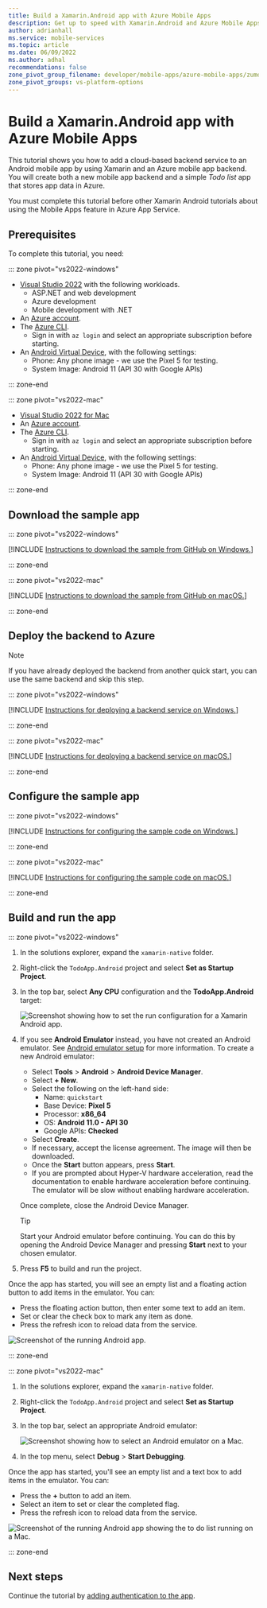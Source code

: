 ```yaml
---
title: Build a Xamarin.Android app with Azure Mobile Apps
description: Get up to speed with Xamarin.Android and Azure Mobile Apps with our tutorial.
author: adrianhall
ms.service: mobile-services
ms.topic: article
ms.date: 06/09/2022
ms.author: adhal
recommendations: false
zone_pivot_group_filename: developer/mobile-apps/azure-mobile-apps/zumo-zone-pivot-groups.json
zone_pivot_groups: vs-platform-options
---
```


# Build a Xamarin.Android app with Azure Mobile Apps

This tutorial shows you how to add a cloud-based backend service to an Android mobile app by using Xamarin and an Azure mobile app backend.  You will create both a new mobile app backend and a simple *Todo list* app that stores app data in Azure.

You must complete this tutorial before other Xamarin Android tutorials about using the Mobile Apps feature in Azure App Service.

## Prerequisites

To complete this tutorial, you need:

::: zone pivot="vs2022-windows"

* [Visual Studio 2022](/visualstudio/install/install-visual-studio?view=vs-2022&preserve-view=true) with the following workloads.
  * ASP.NET and web development
  * Azure development
  * Mobile development with .NET
* An [Azure account](https://azure.microsoft.com/pricing/free-trial).
* The [Azure CLI](/cli/azure/install-azure-cli).
  * Sign in with `az login` and select an appropriate subscription before starting.
* An [Android Virtual Device](https://developer.android.com/studio/run/managing-avds), with the following settings:
  * Phone: Any phone image - we use the Pixel 5 for testing.
  * System Image: Android 11 (API 30 with Google APIs)

::: zone-end

::: zone pivot="vs2022-mac"

* [Visual Studio 2022 for Mac](/visualstudio/mac/installation?view=vsmac-2022&preserve-view=true)
* An [Azure account](https://azure.microsoft.com/pricing/free-trial).
* The [Azure CLI](/cli/azure/install-azure-cli).
  * Sign in with `az login` and select an appropriate subscription before starting.
* An [Android Virtual Device](https://developer.android.com/studio/run/managing-avds), with the following settings:
  * Phone: Any phone image - we use the Pixel 5 for testing.
  * System Image: Android 11 (API 30 with Google APIs)

::: zone-end

## Download the sample app

::: zone pivot="vs2022-windows"

[!INCLUDE [Instructions to download the sample from GitHub on Windows.](~/mobile-apps/azure-mobile-apps/includes/quickstart/windows/download-sample.md)]

::: zone-end

::: zone pivot="vs2022-mac"

[!INCLUDE [Instructions to download the sample from GitHub on macOS.](~/mobile-apps/azure-mobile-apps/includes/quickstart/mac/download-sample.md)]

::: zone-end

## Deploy the backend to Azure

> [!NOTE]
> If you have already deployed the backend from another quick start, you can use the same backend and skip this step.

::: zone pivot="vs2022-windows"

[!INCLUDE [Instructions for deploying a backend service on Windows.](~/mobile-apps/azure-mobile-apps/includes/quickstart/windows/deploy-backend.md)]

::: zone-end

::: zone pivot="vs2022-mac"

[!INCLUDE [Instructions for deploying a backend service on macOS.](~/mobile-apps/azure-mobile-apps/includes/quickstart/mac/deploy-back-end.md)]

::: zone-end

## Configure the sample app

::: zone pivot="vs2022-windows"

[!INCLUDE [Instructions for configuring the sample code on Windows.](~/mobile-apps/azure-mobile-apps/includes/quickstart/windows/configure-sample.md)]

::: zone-end

::: zone pivot="vs2022-mac"

[!INCLUDE [Instructions for configuring the sample code on macOS.](~/mobile-apps/azure-mobile-apps/includes/quickstart/mac/configure-sample.md)]

::: zone-end

## Build and run the app

::: zone pivot="vs2022-windows"

1. In the solutions explorer, expand the `xamarin-native` folder.
2. Right-click the `TodoApp.Android` project and select **Set as Startup Project**.
3. In the top bar, select **Any CPU** configuration and the **TodoApp.Android** target:

   ![Screenshot showing how to set the run configuration for a Xamarin Android app.](./media/win-configuration.png)

4. If you see **Android Emulator** instead, you have not created an Android emulator.  See [Android emulator setup](/xamarin/android/get-started/installation/android-emulator/) for more information.  To create a new Android emulator:

   * Select **Tools** > **Android** > **Android Device Manager**.
   * Select **+ New**.
   * Select the following on the left-hand side:
     * Name: `quickstart`
     * Base Device: **Pixel 5**
     * Processor: **x86_64**
     * OS: **Android 11.0 - API 30**
     * Google APIs: **Checked**
   * Select **Create**.
   * If necessary, accept the license agreement.  The image will then be downloaded.
   * Once the **Start** button appears, press **Start**.
   * If you are prompted about Hyper-V hardware acceleration, read the documentation to enable hardware acceleration before continuing.  The emulator will be slow without enabling hardware acceleration.

   Once complete, close the Android Device Manager.

   > [!TIP]
   > Start your Android emulator before continuing.  You can do this by opening the Android Device Manager and pressing **Start** next to your chosen emulator.

5. Press **F5** to build and run the project.

Once the app has started, you will see an empty list and a floating action button to add items in the emulator.  You can:

* Press the floating action button, then enter some text to add an item.
* Set or clear the check box to mark any item as done.
* Press the refresh icon to reload data from the service.

![Screenshot of the running Android app.](./media/running-app.png)

::: zone-end

::: zone pivot="vs2022-mac"

1. In the solutions explorer, expand the `xamarin-native` folder.
2. Right-click the `TodoApp.Android` project and select **Set as Startup Project**.
3. In the top bar, select an appropriate Android emulator:

   ![Screenshot showing how to select an Android emulator on a Mac.](./media/mac-android-configuration.png)

4. In the top menu, select **Debug** > **Start Debugging**.

Once the app has started, you'll see an empty list and a text box to add items in the emulator.  You can:

* Press the **+** button to add an item.
* Select an item to set or clear the completed flag.
* Press the refresh icon to reload data from the service.

![Screenshot of the running Android app showing the to do list running on a Mac.](./media/mac-running-app.png)

::: zone-end

## Next steps

Continue the tutorial by [adding authentication to the app](./authentication.md).
